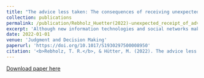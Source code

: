 ```yaml
---
title: "The advice less taken: The consequences of receiving unexpected advice"
collection: publications
permalink: /publication/Rebholz_Huetter(2022)-unexpected_receipt_of_advice
excerpt: 'Although new information technologies and social networks make a wide variety of opinions and advice easily accessible, one can never be sure to get support on a focal judgment task. Nevertheless, participants in traditional advice taking studies are by default informed in advance about the opportunity to revise their judgment in the light of advice. The expectation of advice, however, may affect theweight assigned to it. The present research therefore investigateswhether the advice taking process depends on the expectation of advice in the judge-advisor system(JAS). Five preregistered experiments (total <i>N</i> = 2019) compared low and high levels of advice expectation. While there was no evidence for expectation effects in three experiments with block-wise structure, we obtained support for a positive influence of advice expectation on advice weighting in two experiments implementing sequential advice taking. The paradigmatic disclosure of the full procedure to participants thus constitutes an important boundary condition for the ecological study of advice taking behavior. The results suggest that the conventional JAS procedure fails to capture a class of judgment processeswhere advice is unexpected and therefore weighted less.'
date: 2022-01-01
venue: 'Judgment and Decision Making'
paperurl: 'https://doi.org/10.1017/S1930297500008950'
citation: '<b>Rebholz, T. R.</b>, & Hütter, M. (2022). The advice less taken: The consequences of receiving unexpected advice. <i>Judgment and Decision Making</i>, <i>17</i>(4), 816–848. https://doi.org/10.1017/S1930297500008950'
---
```


[Download paper here](https://www.cambridge.org/core/services/aop-cambridge-core/content/view/F50E07AA9C120A295D42736A184331B4/S1930297500008950a.pdf/the-advice-less-taken-the-consequences-of-receiving-unexpected-advice.pdf)